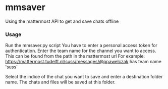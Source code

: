 # mmsaver
Using the mattermost API to get and save chats offline 

### Usage

Run the mmsaver.py script 
You have to enter a personal access token for authentication.
Enter the team name for the channel you want to access.
This can be found from the path in the mattermost url
For example: https://mattermost.tudelft.nl/suss/messages/@ppawelczak has team name 'suss'

Select the indice of the chat you want to save and enter a destination folder name.
The chats and files will be saved at this folder. 
